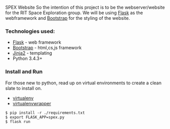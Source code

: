 SPEX Website
So the intention of this project is to be the webserver/website for the RIT Space Exploration group. We will be using [Flask](http://flask.pocoo.org/) as the webframework and [Bootstrap](http://getbootstrap.com/) for the styling of the website.

### Technologies used:
- [Flask](http://flask.pocoo.org/) - web framework
- [Bootstrap](http://getbootstrap.com/) - html,cs,js framework
- [Jinja2](http://jinja.pocoo.org/docs/dev/) - templating
- Python 3.4.3+

### Install and Run
For those  new to python, read up on virtual environments to create a clean slate to install on.
- [virtualenv](https://virtualenv.pypa.io/en/stable/)
- [virtualenvwrapper](https://virtualenvwrapper.readthedocs.io/en/latest/)

```
$ pip install -r ./requirements.txt
$ export FLASK_APP=spex.py
$ flask run
```
